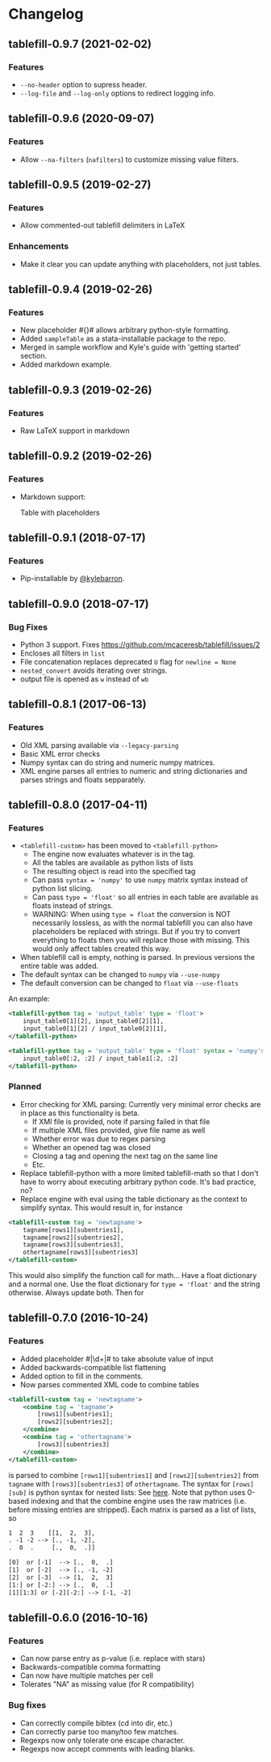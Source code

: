 # Changelog

## tablefill-0.9.7 (2021-02-02)

### Features

- `--no-header` option to supress header.
- `--log-file` and `--log-only` options to redirect logging info.

## tablefill-0.9.6 (2020-09-07)

### Features

- Allow `--na-filters` (`nafilters`) to customize missing value filters.

## tablefill-0.9.5 (2019-02-27)

### Features

- Allow commented-out tablefill delimiters in LaTeX

### Enhancements

- Make it clear you can update anything with placeholders, not just tables.

## tablefill-0.9.4 (2019-02-26)

### Features

- New placeholder #{}# allows arbitrary python-style formatting.
- Added `sampleTable` as a stata-installable package to the repo.
- Merged in sample workflow and Kyle's guide with 'getting started' section.
- Added markdown example.

## tablefill-0.9.3 (2019-02-26)

### Features

- Raw LaTeX support in markdown

## tablefill-0.9.2 (2019-02-26)

### Features

- Markdown support:

    <!-- tablefill:start tab:label -->

    Table with placeholders

    <!-- tablefill:end -->

## tablefill-0.9.1 (2018-07-17)

### Features

- Pip-installable by [@kylebarron](https://github.com/kylebarron).

## tablefill-0.9.0 (2018-07-17)

### Bug Fixes

- Python 3 support. Fixes https://github.com/mcaceresb/tablefill/issues/2
- Encloses all filters in `list`
- File concatenation replaces deprecated `U` flag for `newline = None`
- `nested_convert` avoids iterating over strings.
- output file is opened as `w` instead of `wb`

## tablefill-0.8.1 (2017-06-13)

### Features

- Old XML parsing available via `--legacy-parsing`
- Basic XML error checks
- Numpy syntax can do string and numeric numpy matrices.
- XML engine parses all entries to numeric and string
  dictionaries and parses strings and floats sepparately.

## tablefill-0.8.0 (2017-04-11)

### Features

- `<tablefill-custom>` has been moved to `<tablefill-python>`
    - The engine now evaluates whatever is in the tag.
    - All the tables are available as python lists of lists
    - The resulting object is read into the specified tag
    - Can pass `syntax = 'numpy'` to use `numpy` matrix syntax instead of
      python list slicing.
    - Can pass `type = 'float'` so all entries in each table
      are available as floats instead of strings.
    - WARNING: When using `type = float` the conversion is NOT
      necessarily lossless, as with the normal tablefill you can also
      have placeholders be replaced with strings. But if you try to
      convert everything to floats then you will replace those with
      missing. This would only affect tables created this way.
- When tablefill call is empty, nothing is parsed. In previous
  versions the entire table was added.
- The default syntax can be changed to `numpy` via `--use-numpy`
- The default conversion can be changed to `float` via `--use-floats`

An example:
```xml
<tablefill-python tag = 'output_table' type = 'float'>
    input_table0[1][2], input_table0[2][1],
    input_table0[1][2] / input_table0[2][1],
</tablefill-python>

<tablefill-python tag = 'output_table' type = 'float' syntax = 'numpy'>
    input_table0[:2, :2] / input_table1[:2, :2]
</tablefill-python>
```

### Planned

- Error checking for XML parsing: Currently very minimal
  error checks are in place as this functionality is beta.
  - If XMl file is provided, note if parsing failed in that file
  - If multiple XML files provided, give file name as well
  - Whether error was due to regex parsing
  - Whether an opened tag was closed
  - Closing a tag and opening the next tag on the same line
  - Etc.
- Replace tablefill-python with a more limited tablefill-math
  so that I don't have to worry about executing arbitrary python
  code. It's bad practice, no?
- Replace engine with eval using the table dictionary as the context to
  simplify syntax. This would result in, for instance
```xml
<tablefill-custom tag = 'newtagname'>
    tagname[rows1][subentries1],
    tagname[rows2][subentries2],
    tagname[rows3][subentries3],
    othertagname[rows3][subentries3]
</tablefill-custom>
```
This would also simplify the function call for math... Have a float
dictionary and a normal one. Use the float dictionary for `type =
'float'` and the string otherwise. Always update both. Then for

## tablefill-0.7.0 (2016-10-24)

### Features

* Added placeholder #|\d+|# to take absolute value of input
* Added backwards-compatible list flattening
* Added option to fill in the comments.
* Now parses commented XML code to combine tables

```xml
<tablefill-custom tag = 'newtagname'>
    <combine tag = 'tagname'>
        [rows1][subentries1];
        [rows2][subentries2];
    </combine>
    <combine tag = 'othertagname'>
        [rows3][subentries3]
    </combine>
</tablefill-custom>
```

is parsed to combine `[rows1][subentries1]` and `[rows2][subentries2]`
from `tagname` with `[rows3][subentries3]` of `othertagname`. The
syntax for `[rows][sub]` is python syntax for nested lists: See
[here](http://stackoverflow.com/questions/509211#509295). Note that
python uses 0-based indexing and that the combine engine uses the raw
matrices (i.e. before missing entries are stripped). Each matrix is
parsed as a list of lists, so

```html
1  2  3    [[1,  2,  3],
. -1 -2 --> [., -1, -2],
.  0  .     [.,  0,  .]]

[0]  or [-1]  --> [.,  0,  .]
[1]  or [-2]  --> [., -1, -2]
[2]  or [-3]  --> [1,  2,  3]
[1:] or [-2:] --> [.,  0,  .]
[1][1:3] or [-2][-2:] --> [-1, -2]
```

## tablefill-0.6.0 (2016-10-16)

### Features

* Can now parse entry as p-value (i.e. replace with stars)
* Backwards-compatible comma formatting
* Can now have multiple matches per cell
* Tolerates "NA" as missing value (for R compatibility)

### Bug fixes

* Can correctly compile bibtex (cd into dir, etc.)
* Can correctly parse too many/too few matches.
* Regexps now only tolerate one escape character.
* Regexps now accept comments with leading blanks.
